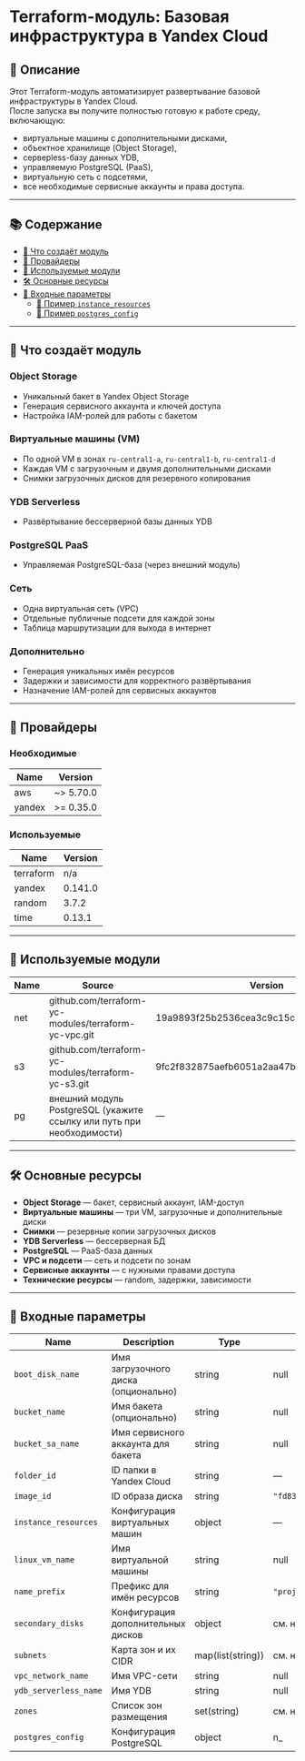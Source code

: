 # Terraform-модуль: Базовая инфраструктура в Yandex Cloud

## 📌 Описание

Этот Terraform-модуль автоматизирует развертывание базовой инфраструктуры в Yandex Cloud.  
После запуска вы получите полностью готовую к работе среду, включающую:

- виртуальные машины с дополнительными дисками,
- объектное хранилище (Object Storage),
- серверless-базу данных YDB,
- управляемую PostgreSQL (PaaS),
- виртуальную сеть с подсетями,
- все необходимые сервисные аккаунты и права доступа.

---

## 📚 Содержание

- [🚀 Что создаёт модуль](#-что-создаёт-модуль)
- [🧱 Провайдеры](#-провайдеры)
- [🧩 Используемые модули](#-используемые-модули)
- [🛠️ Основные ресурсы](#️-основные-ресурсы)
- [🔧 Входные параметры](#-входные-параметры)
  - [📘 Пример `instance_resources`](#📘-пример-instanceresources)
  - [📘 Пример `postgres_config`](#📘-пример-postgres_config)

---

## 🚀 Что создаёт модуль

### Object Storage
- Уникальный бакет в Yandex Object Storage
- Генерация сервисного аккаунта и ключей доступа
- Настройка IAM-ролей для работы с бакетом

### Виртуальные машины (VM)
- По одной VM в зонах `ru-central1-a`, `ru-central1-b`, `ru-central1-d`
- Каждая VM с загрузочным и двумя дополнительными дисками
- Снимки загрузочных дисков для резервного копирования

### YDB Serverless
- Развёртывание бессерверной базы данных YDB

### PostgreSQL PaaS
- Управляемая PostgreSQL-база (через внешний модуль)

### Сеть
- Одна виртуальная сеть (VPC)
- Отдельные публичные подсети для каждой зоны
- Таблица маршрутизации для выхода в интернет

### Дополнительно
- Генерация уникальных имён ресурсов
- Задержки и зависимости для корректного развёртывания
- Назначение IAM-ролей для сервисных аккаунтов

---

## 🧱 Провайдеры

### Необходимые

| Name   | Version   |
|--------|-----------|
| aws    | ~> 5.70.0 |
| yandex | >= 0.35.0 |

### Используемые

| Name      | Version |
|-----------|---------|
| terraform | n/a     |
| yandex    | 0.141.0 |
| random    | 3.7.2   |
| time      | 0.13.1  |

---

## 🧩 Используемые модули

| Name  | Source                                                               | Version                                    |
|-------|----------------------------------------------------------------------|--------------------------------------------|
| net   | github.com/terraform-yc-modules/terraform-yc-vpc.git                | 19a9893f25b2536cea3c9c15c180c905ea37bf9c   |
| s3    | github.com/terraform-yc-modules/terraform-yc-s3.git                 | 9fc2f832875aefb6051a2aa47b5ecc9a7ea8fde5   |
| pg    | внешний модуль PostgreSQL (укажите ссылку или путь при необходимости) | —                                          |

---

## 🛠️ Основные ресурсы

- **Object Storage** — бакет, сервисный аккаунт, IAM-доступ
- **Виртуальные машины** — три VM, загрузочные и дополнительные диски
- **Снимки** — резервные копии загрузочных дисков
- **YDB Serverless** — бессерверная БД
- **PostgreSQL** — PaaS-база данных
- **VPC и подсети** — сеть и подсети по зонам
- **Сервисные аккаунты** — с нужными правами доступа
- **Технические ресурсы** — random, задержки, зависимости

---

## 🔧 Входные параметры

| Name                  | Description                                       | Type               | Default                       | Required |
|-----------------------|---------------------------------------------------|--------------------|-------------------------------|:--------:|
| `boot_disk_name`      | Имя загрузочного диска (опционально)             | string             | null                          | ❌       |
| `bucket_name`         | Имя бакета (опционально)                         | string             | null                          | ❌       |
| `bucket_sa_name`      | Имя сервисного аккаунта для бакета               | string             | null                          | ❌       |
| `folder_id`           | ID папки в Yandex Cloud                          | string             | —                             | ✅       |
| `image_id`            | ID образа диска                                  | string             | `"fd833v6c5tb0udvk4jo6"`       | ❌       |
| `instance_resources`  | Конфигурация виртуальных машин                   | object             | —                             | ✅       |
| `linux_vm_name`       | Имя виртуальной машины                           | string             | null                          | ❌       |
| `name_prefix`         | Префикс для имён ресурсов                        | string             | `"project"`                   | ❌       |
| `secondary_disks`     | Конфигурация дополнительных дисков               | object             | см. ниже                      | ❌       |
| `subnets`             | Карта зон и их CIDR                              | map(list(string))  | см. ниже                      | ❌       |
| `vpc_network_name`    | Имя VPC-сети                                     | string             | null                          | ❌       |
| `ydb_serverless_name` | Имя YDB                                           | string             | null                          | ❌       |
| `zones`               | Список зон размещения                            | set(string)        | см. ниже                      | ❌       |
| `postgres_config`     | Конфигурация PostgreSQL                          | object             | n_
